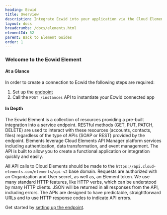 ```yaml
---
heading: Ecwid
title: Overview
description: Integrate Ecwid into your application via the Cloud Elements APIs.
layout: docs
breadcrumbs: /docs/elements.html
elementId: 52
parent: Back to Element Guides
order: 1
---
```


### Welcome to the Ecwid Element


#### At a Glance

In order to create a connection to Ecwid the following steps are required:

1. Set up the [endpoint](ecwid-endpoint-setup.html)
2. Call the `POST /instances` API to instantiate your Ecwid connected app

#### In Depth

The Ecwid Element is a collection of resources providing a pre-built integration into a service endpoint. RESTful methods (GET, PUT, PATCH, DELETE) are used to interact with these resources (accounts, contacts, files) regardless of the type of APIs (SOAP or REST) provided by the endpoint. Elements leverage Cloud Elements API Manager platform services including authentication, data transformation, and event management.  The API is built to allow you to create a functional application or integration quickly and easily.

All API calls to Cloud Elements should be made to the `https://api.cloud-elements.com/elements/api-v2` base domain. Requests are authorized with an Organization and User secret, as well as, an Element token.  We use many standard HTTP features, like HTTP verbs, which can be understood by many HTTP clients. JSON will be returned in all responses from the API, including errors. The APIs are designed to have predictable, straightforward URLs and to use HTTP response codes to indicate API errors.

Get started by [setting up the endpoint](ecwid-endpoint-setup.html).
